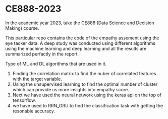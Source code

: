 # CE888-2023
In the academic year 2023, take the CE888 (Data Science and Decision Making) course.

This particular repo contains the code of the empathy assement using the eye tacker data. A deep study was conducted using different algorithms using the machine learning and deep learning and all the results are summarized perfactly in the report. 


Type of ML and DL algorithms that are used in it.
1. Finding the correlation matrix to find the nuber of correlated features with the target variable.
2. Using the unsupervised learning to find the optimal number of cluster which can provide us more insights into empathy score.
3. Next we have used the neural network using the keras api on the top of tensorflow.
4. we have used to RRN_GRU to find the classification task with getting the resonable accuracy.
